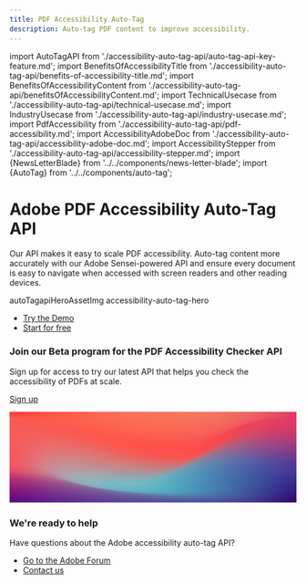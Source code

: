 ```yaml
---
title: PDF Accessibility Auto-Tag
description: Auto-tag PDF content to improve accessibility.
---
```


import AutoTagAPI from './accessibility-auto-tag-api/auto-tag-api-key-feature.md';
import BenefitsOfAccessibilityTitle from './accessibility-auto-tag-api/benefits-of-accessibility-title.md';
import BenefitsOfAccessibilityContent from './accessibility-auto-tag-api/benefitsOfAccessibilityContent.md';
import TechnicalUsecase from './accessibility-auto-tag-api/technical-usecase.md';
import IndustryUsecase from './accessibility-auto-tag-api/industry-usecase.md';
import PdfAccessibility from './accessibility-auto-tag-api/pdf-accessibility.md';
import AccessibilityAdobeDoc from './accessibility-auto-tag-api/accessibility-adobe-doc.md';
import AccessibilityStepper from './accessibility-auto-tag-api/accessibility-stepper.md';
import {NewsLetterBlade} from '../../components/news-letter-blade';
import {AutoTag} from '../../components/auto-tag';

<Hero slots="heading, text, assetsImg, buttons" customLayout primaryOutline variantsTypeSecondary='primary' variant="fullwidth"  className="autoTagherobgImage Hero-Banner autoTagAPI-content"/>

# Adobe PDF Accessibility Auto-Tag API

Our API makes it easy to scale PDF accessibility. Auto-tag content more accurately with our Adobe Sensei-powered API and ensure every document is easy to navigate when accessed with screen readers and other reading devices.

autoTagapiHeroAssetImg  accessibility-auto-tag-hero

- [Try the Demo](https://acrobatservices.adobe.com/dc-accessibility-playground/main.html)
- [Start for free](/interstitial/?api=pdf-accessibility-auto-tag-api)

<WrapperComponent slots="content" repeat="1" theme="light" className="why-pdf-services Why-PDF-Services-API"/>

<AutoTagAPI />

<AnnouncementBlock slots="heading, text, button" theme="dark" />

### Join our Beta program for the PDF Accessibility Checker API

Sign up for access to try our latest API that helps you check the accessibility of PDFs at scale.

[Sign up](../pricing/contact/sales/accessibilitychecker)

<WrapperComponent slots="content" repeat="1" theme="lightest" className="why-pdf-services Why-PDF-Services-API"/>

<BenefitsOfAccessibilityTitle/>

<BenefitsOfAccessibilityContent/>

<AutoTag/>

<WrapperComponent slots="content" repeat="1" theme="lightest" className="why-pdf-services Why-PDF-Services-API"/>

<TechnicalUsecase/>

<WrapperComponent slots="content" repeat="1" theme="lightest" className="why-pdf-services Why-PDF-Services-API"/>

<IndustryUsecase/>

<WrapperComponent slots="content" repeat="1" theme="light" className="why-pdf-services Why-PDF-Services-API accessbility-stepper"/>

<AccessibilityStepper/>

<WrapperComponent slots="content" repeat="1" theme="light" className="why-pdf-services Why-PDF-Services-API"/>

<PdfAccessibility/>

<WrapperComponent slots="content" repeat="1" theme="lightest" className="why-pdf-services Why-PDF-Services-API Explore-other-Adobe-Document-Services-APIs"/>

<AccessibilityAdobeDoc/>

<NewsLetterBlade className="news-letter"/>

<DCSummaryBlock slots="image, heading, text, buttons" theme="lightest" background="white" className="We-are-ready-to-help accessibility-summary-two"/>

![](../images/bg-hero.jpeg)

### We're ready to help

Have questions about the Adobe accessibility auto-tag API?

- [Go to the Adobe Forum](https://www.adobe.com/go/pdftoolsapi_forum)
- [Contact us](../pricing/contact.md)
